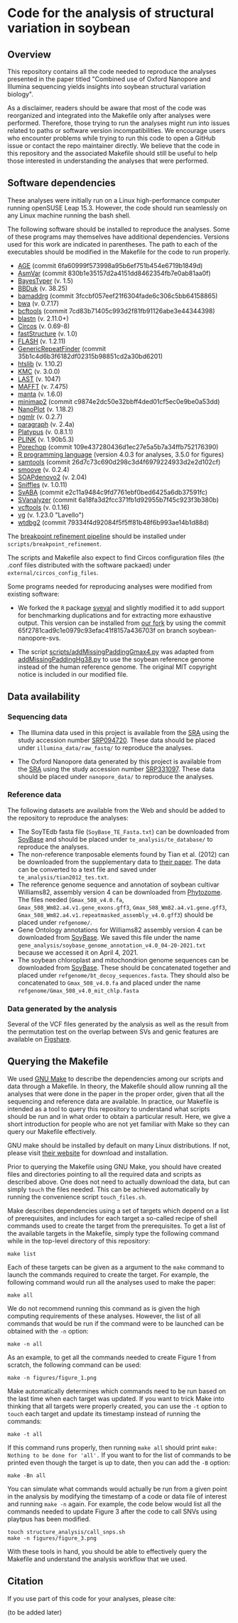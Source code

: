 # Code for the analysis of structural variation in soybean

## Overview

This repository contains all the code needed to reproduce the analyses presented in the paper titled "Combined use of Oxford Nanopore and Illumina sequencing yields insights into soybean structural variation biology".

As a disclaimer, readers should be aware that most of the code was reorganized and integrated into the Makefile only after analyses were performed.
Therefore, those trying to run the analyses might run into issues related to paths or software version incompatibilities.
We encourage users who encounter problems while trying to run this code to open a GitHub issue or contact the repo maintainer directly.
We believe that the code in this repository and the associated Makefile should still be useful to help those interested in understanding the analyses that were performed.

## Software dependencies

These analyses were initially run on a Linux high-performance computer running openSUSE Leap 15.3.
However, the code should run seamlessly on any Linux machine running the bash shell.

The following software should be installed to reproduce the analyses.
Some of these programs may themselves have additional dependencies.
Versions used for this work are indicated in parentheses.
The path to each of the executables should be modified in the Makefile for the code to run properly.

* [AGE](https://github.com/abyzovlab/AGE) (commit 6fa60999f573998a95b6ef751b454e6719b1849d)
* [AsmVar](https://github.com/bioinformatics-centre/AsmVar) (commit 830b1e35157d2a4151dd8462354fb7e0ab81aa0f)
* [BayesTyper](https://github.com/bioinformatics-centre/BayesTyper) (v. 1.5)
* [BBDuk](https://jgi.doe.gov/data-and-tools/bbtools/bb-tools-user-guide/bbduk-guide/) (v. 38.25)
* [bamaddrg](https://github.com/ekg/bamaddrg) (commit 3fccbf057eef21f6304fade6c306c5bb64158865)
* [bwa](https://github.com/lh3/bwa) (v. 0.7.17)
* [bcftools](https://github.com/samtools/bcftools) (commit 7cd83b71405c993d2f81fb91126abe3e44344398)
* [blastn](http://blast.ncbi.nlm.nih.gov) (v. 2.11.0+)
* [Circos](http://circos.ca) (v. 0.69-8)
* [fastStructure](https://github.com/rajanil/fastStructure) (v. 1.0)
* [FLASH](https://sourceforge.net/projects/flashpage/) (v. 1.2.11)
* [GenericRepeatFinder](https://github.com/bioinfolabmu/GenericRepeatFinder) (commit 35b1c4d6b3f6182df02315b98851cd2a30bd6201)
* [htslib](https://github.com/samtools/htslib) (v. 1.10.2)
* [KMC](https://github.com/refresh-bio/KMC) (v. 3.0.0)
* [LAST](https://gitlab.com/mcfrith/last) (v. 1047)
* [MAFFT](https://mafft.cbrc.jp/alignment/software/) (v. 7.475)
* [manta](https://github.com/Illumina/manta) (v. 1.6.0)
* [minimap2](https://github.com/lh3/minimap2) (commit c9874e2dc50e32bbff4ded01cf5ec0e9be0a53dd)
* [NanoPlot](https://github.com/wdecoster/NanoPlot) (v. 1.18.2)
* [ngmlr](https://github.com/philres/ngmlr) (v. 0.2.7)
* [paragraph](https://github.com/Illumina/paragraph) (v. 2.4a)
* [Platypus](https://www.well.ox.ac.uk/research/research-groups/lunter-group/lunter-group/platypus-a-haplotype-based-variant-caller-for-next-generation-sequence-data) (v. 0.8.1.1)
* [PLINK](https://www.cog-genomics.org/plink2) (v. 1.90b5.3)
* [Porechop](https://github.com/rrwick/Porechop) (commit 109e437280436d1ec27e5a5b7a34ffb752176390)
* [R programming language](https://cran.r-project.org/) (version 4.0.3 for analyses, 3.5.0 for figures)
* [samtools](https://github.com/samtools/samtools) (commit 26d7c73c690d298c3d4f6979224933d2e2d102cf)
* [smoove](https://github.com/brentp/smoove) (v. 0.2.4)
* [SOAPdenovo2](https://github.com/aquaskyline/SOAPdenovo2) (v. 2.04)
* [Sniffles](https://github.com/fritzsedlazeck/Sniffles) (v. 1.0.11)
* [SvABA](https://github.com/walaj/svaba) (commit e2c11a9484c9fd7761ebf0bed6425a6db37591fc)
* [SVanalyzer](https://github.com/nhansen/SVanalyzer) (commit 6a18fa3d2fcc371fb1d92955b7f45c923f3b380b)
* [vcftools](https://github.com/vcftools/vcftools) (v. 0.1.16)
* [vg](https://github.com/vgteam/vg) (v. 1.23.0 "Lavello")
* [wtdbg2](https://github.com/ruanjue/wtdbg2) (commit 79334f4d92084f5f5ff81b48f6b993ae14b1d88d)

The [breakpoint refinement pipeline](https://github.com/malemay/breakpoint_refinement) should be installed under `scripts/breakpoint_refinement`.

The scripts and Makefile also expect to find Circos configuration files (the .conf files distributed with the software packaed) under `external/circos_config_files`.

Some programs needed for reproducing analyses were modified from existing software:

* We forked the `R` package [sveval](https://github.com/jmonlong/sveval) and slightly modified it to add support for benchmarking duplications and for extracting more exhaustive output.
This version can be installed from [our fork](https://github.com/malemay/sveval.git) by using the commit 65f2781cad9c1e0979c93efac41f8157a436703f on branch soybean-nanopore-svs.

* The script [scripts/addMissingPaddingGmax4.py](https://github.com/malemay/soybean_sv_paper/blob/master/scripts/addMissingPaddingGmax4.py) was adapted from [addMissingPaddingHg38.py](https://github.com/vgteam/sv-genotyping-paper/blob/master/human/misc-scripts/addMissingPaddingHg38.py) to use the soybean reference genome instead of the human reference genome.
The original MIT copyright notice is included in our modified file.

## Data availability

### Sequencing data

* The Illumina data used in this project is available from the [SRA](https://www.ncbi.nlm.nih.gov/sra) using the study accession number [SRP094720](https://www.ncbi.nlm.nih.gov/sra/?term=SRP094720).
These data should be placed under `illumina_data/raw_fastq/` to reproduce the analyses.

* The Oxford Nanopore data generated by this project is available from the [SRA](https://www.ncbi.nlm.nih.gov/sra) using the study accession number [SRP331097](https://www.ncbi.nlm.nih.gov/sra/?term=SRP331097).
These data should be placed under `nanopore_data/` to reproduce the analyses.

### Reference data

The following datasets are available from the Web and should be added to the repository to reproduce the analyses:

* The SoyTEdb fasta file (`SoyBase_TE_Fasta.txt`) can be downloaded from [SoyBase](https://www.soybase.org/soytedb/) and should be placed under `te_analysis/te_database/` to reproduce the analyses.
* The non-reference tranposable elements found by Tian et al. (2012) can be downloaded from the supplementary data to [their paper](https://doi.org/10.1105/tpc.112.103630).
The data can be converted to a text file and saved under `te_analysis/tian2012_tes.txt`.
* The reference genome sequence and annotation of soybean cultivar Williams82, assembly version 4 can be downloaded from [Phytozome](https://phytozome-next.jgi.doe.gov/).
The files needed (`Gmax_508_v4.0.fa`, `Gmax_508_Wm82.a4.v1.gene_exons.gff3`, `Gmax_508_Wm82.a4.v1.gene.gff3`, `Gmax_508_Wm82.a4.v1.repeatmasked_assembly_v4.0.gff3`) should be placed under `refgenome/`.
* Gene Ontology annotations for Williams82 assembly version 4 can be downloaded from [SoyBase](https://www.soybase.org/genomeannotation/).
We saved this file under the name `gene_analysis/soybase_genome_annotation_v4.0_04-20-2021.txt` because we accessed it on April 4, 2021.
* The soybean chloroplast and mitochondrion genome sequences can be downloaded from [SoyBase](https://www.soybase.org/GlycineBlastPages/blast_descriptions.php).
These should be concatenated together and placed under `refgenome/bt_decoy_sequences.fasta`.
They should also be concatenated to `Gmax_508_v4.0.fa` and placed under the name `refgenome/Gmax_508_v4.0_mit_chlp.fasta`


### Data generated by the analysis

Several of the VCF files generated by the analysis as well as the result from the permutation test on the overlap between SVs and genic features are available on [Figshare](https://doi.org/10.6084/m9.figshare.15127730.v1).

## Querying the Makefile

We used [GNU Make](https://www.gnu.org/software/make/) to describe the dependencies among our scripts and data through a Makefile.
In theory, the Makefile should allow running all the analyses that were done in the paper in the proper order, given that all the sequencing and reference data are available.
In practice, our Makefile is intended as a tool to query this repository to understand what scripts should be run and in what order to obtain a particular result.
Here, we give a short introduction for people who are not yet familiar with Make so they can query our Makefile effectively.

GNU make should be installed by default on many Linux distributions.
If not, please visit [their website](https://www.gnu.org/software/make/) for download and installation.

Prior to querying the Makefile using GNU Make, you should have created files and directories pointing to all the required data and scripts as described above.
One does not need to actually download the data, but can simply `touch` the files needed.
This can be achieved automatically by running the convenience script `touch_files.sh`.

Make describes dependencies using a set of targets which depend on a list of prerequisites, and includes for each target a so-called recipe of shell commands used to create the target from the prerequisites.
To get a list of the available targets in the Makefile, simply type the following command while in the top-level directory of this repository:

	make list

Each of these targets can be given as a argument to the `make` command to launch the commands required to create the target.
For example, the following command would run all the analyses used to make the paper:

	make all

We do not recommend running this command as is given the high computing requirements of these analyses.
However, the list of all commands that would be run if the command were to be launched can be obtained with the `-n` option:

	make -n all

As an example, to get all the commands needed to create Figure 1 from scratch, the following command can be used:

	make -n figures/figure_1.png

Make automatically determines which commands need to be run based on the last time when each target was updated.
If you want to trick Make into thinking that all targets were properly created, you can use the `-t` option to `touch` each target and update its timestamp instead of running the commands:

	make -t all

If this command runs properly, then running `make all` should print `make: Nothing to be done for 'all'.`
If you want to for the list of commands to be printed even though the target is up to date, then you can add the `-B` option:

	make -Bn all

You can simulate what commands would actually be run from a given point in the analysis by modifying the timestamp of a code or data file of interest and running `make -n` again.
For example, the code below would list all the commands needed to update Figure 3 after the code to call SNVs using playtpus has been modified.

	touch structure_analysis/call_snps.sh
	make -n figures/figure_3.png

With these tools in hand, you should be able to effectively query the Makefile and understand the analysis workflow that we used.

## Citation

If you use part of this code for your analyses, please cite:

(to be added later)

